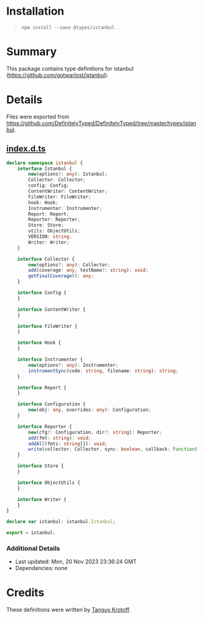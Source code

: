 # Installation
> `npm install --save @types/istanbul`

# Summary
This package contains type definitions for istanbul (https://github.com/gotwarlost/istanbul).

# Details
Files were exported from https://github.com/DefinitelyTyped/DefinitelyTyped/tree/master/types/istanbul.
## [index.d.ts](https://github.com/DefinitelyTyped/DefinitelyTyped/tree/master/types/istanbul/index.d.ts)
````ts
declare namespace istanbul {
    interface Istanbul {
        new(options?: any): Istanbul;
        Collector: Collector;
        config: Config;
        ContentWriter: ContentWriter;
        FileWriter: FileWriter;
        hook: Hook;
        Instrumenter: Instrumenter;
        Report: Report;
        Reporter: Reporter;
        Store: Store;
        utils: ObjectUtils;
        VERSION: string;
        Writer: Writer;
    }

    interface Collector {
        new(options?: any): Collector;
        add(coverage: any, testName?: string): void;
        getFinalCoverage(): any;
    }

    interface Config {
    }

    interface ContentWriter {
    }

    interface FileWriter {
    }

    interface Hook {
    }

    interface Instrumenter {
        new(options?: any): Instrumenter;
        instrumentSync(code: string, filename: string): string;
    }

    interface Report {
    }

    interface Configuration {
        new(obj: any, overrides: any): Configuration;
    }

    interface Reporter {
        new(cfg?: Configuration, dir?: string): Reporter;
        add(fmt: string): void;
        addAll(fmts: string[]): void;
        write(collector: Collector, sync: boolean, callback: Function): void;
    }

    interface Store {
    }

    interface ObjectUtils {
    }

    interface Writer {
    }
}

declare var istanbul: istanbul.Istanbul;

export = istanbul;

````

### Additional Details
 * Last updated: Mon, 20 Nov 2023 23:36:24 GMT
 * Dependencies: none

# Credits
These definitions were written by [Tanguy Krotoff](https://github.com/tkrotoff).

